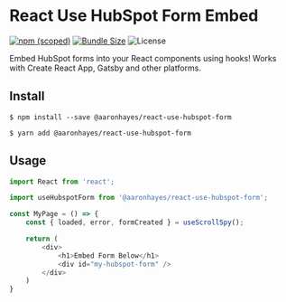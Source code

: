 # React Use HubSpot Form Embed

[![npm (scoped)](https://img.shields.io/npm/v/@aaronhayes/react-use-hubspot-form?style=flat-square)](https://www.npmjs.com/package/@aaronhayes/react-use-hubspot-form)
[![Bundle Size](https://img.shields.io/bundlephobia/min/@aaronhayes/react-use-hubspot-form?style=flat-square)](https://bundlephobia.com/result?p=@aaronhayes/react-use-hubspot-form)
![License](https://img.shields.io/npm/l/@aaronhayes/react-use-hubspot-form?style=flat-square)

Embed HubSpot forms into your React components using hooks! Works with Create React App, Gatsby and other platforms.

## Install

```
$ npm install --save @aaronhayes/react-use-hubspot-form
```

```
$ yarn add @aaronhayes/react-use-hubspot-form
```

## Usage

```TypeScript
import React from 'react';

import useHubspotForm from '@aaronhayes/react-use-hubspot-form';

const MyPage = () => {
    const { loaded, error, formCreated } = useScrollSpy();

    return (
        <div>
            <h1>Embed Form Below</h1>
            <div id="my-hubspot-form" />
        </div>
    )
}

```
